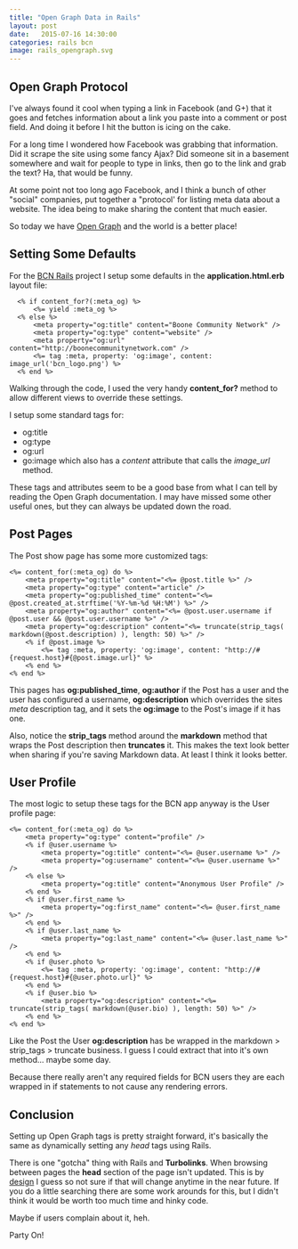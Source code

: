 ```yaml
---
title: "Open Graph Data in Rails"
layout: post
date:   2015-07-16 14:30:00
categories: rails bcn
image: rails_opengraph.svg
---
```



## Open Graph Protocol

I've always found it cool when typing a link in Facebook (and G+) that it goes and fetches information about a link you paste into a comment or post field.  And doing it before I hit the button is icing on the cake.

For a long time I wondered how Facebook was grabbing that information.  Did it scrape the site using some fancy Ajax?  Did someone sit in a basement somewhere and wait for people to type in links, then go to the link and grab the text?  Ha, that would be funny.

At some point not too long ago Facebook, and I think a bunch of other "social" companies, put together a "protocol' for listing meta data about a website.  The idea being to make sharing the content that much easier.

So today we have [Open Graph](http://ogp.me/) and the world is a better place!

<!--more-->

## Setting Some Defaults

For the [BCN Rails](https://github.com/asommer70/bcn) project I setup some defaults in the **application.html.erb** layout file:

```
  <% if content_for?(:meta_og) %>
      <%= yield :meta_og %>
  <% else %>
      <meta property="og:title" content="Boone Community Network" />
      <meta property="og:type" content="website" />
      <meta property="og:url" content="http://boonecommunitynetwork.com" />
      <%= tag :meta, property: 'og:image', content: image_url('bcn_logo.png') %>
  <% end %>
```

Walking through the code, I used the very handy **content_for?** method to allow different views to override these settings. 

I setup some standard tags for:

* og:title
* og:type
* og:url
* go:image which also has a *content* attribute that calls the *image_url* method.

These tags and attributes seem to be a good base from what I can tell by reading the Open Graph documentation.  I may have missed some other useful ones, but they can always be updated down the road.

## Post Pages

The Post show page has some more customized tags:

```
<%= content_for(:meta_og) do %>
    <meta property="og:title" content="<%= @post.title %>" />
    <meta property="og:type" content="article" />
    <meta property="og:published_time" content="<%= @post.created_at.strftime('%Y-%m-%d %H:%M') %>" />
    <meta property="og:author" content="<%= @post.user.username if @post.user && @post.user.username %>" />
    <meta property="og:description" content="<%= truncate(strip_tags( markdown(@post.description) ), length: 50) %>" />
    <% if @post.image %>
        <%= tag :meta, property: 'og:image', content: "http://#{request.host}#{@post.image.url}" %>
    <% end %>
<% end %>
```
 
 This pages has **og:published_time**, **og:author** if the Post has a user and the user has configured a username, **og:description** which overrides the sites *meta*  description tag, and it sets the **og:image** to the Post's image if it has one.
 
 Also,  notice the **strip_tags** method around the **markdown** method that wraps the Post description then **truncates** it.  This makes the text look better when sharing if you're saving Markdown data.  At least I think it looks better.
 
## User Profile

The most logic to setup these tags for the BCN app anyway is the User profile page:

```
<%= content_for(:meta_og) do %>
    <meta property="og:type" content="profile" />
    <% if @user.username %>
        <meta property="og:title" content="<%= @user.username %>" />
        <meta property="og:username" content="<%= @user.username %>" />
    <% else %>
        <meta property="og:title" content="Anonymous User Profile" />
    <% end %>
    <% if @user.first_name %>
        <meta property="og:first_name" content="<%= @user.first_name %>" />
    <% end %>
    <% if @user.last_name %>
        <meta property="og:last_name" content="<%= @user.last_name %>" />
    <% end %>
    <% if @user.photo %>
        <%= tag :meta, property: 'og:image', content: "http://#{request.host}#{@user.photo.url}" %>
    <% end %>
    <% if @user.bio %>
        <meta property="og:description" content="<%= truncate(strip_tags( markdown(@user.bio) ), length: 50) %>" />
    <% end %>
<% end %>
```

Like the Post the User **og:description** has be wrapped in the markdown > strip_tags > truncate business.  I guess I could extract that into it's own method...  maybe some day.

Because there really aren't any required fields for BCN users they are each wrapped in if statements to not cause any rendering errors.

## Conclusion

Setting up Open Graph tags is pretty straight forward, it's basically the same as dynamically setting any *head* tags using Rails.

There is one "gotcha" thing with Rails and **Turbolinks**.  When browsing between pages the **head** section of the page isn't updated.  This is by [design](https://github.com/rails/turbolinks/issues/81#issuecomment-9261714) I guess so not sure if that will change anytime in the near future.  If you do a little searching there are some work arounds for this, but I didn't think it would be worth too much time and hinky code.  

Maybe if users complain about it, heh.

Party On!
